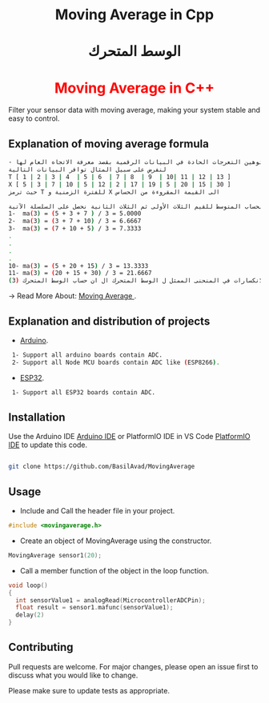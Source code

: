 <h1 align="center"> Moving Average in Cpp </h1>
<h1 align="center"> الوسط المتحرك </h1>
<h1 align="center"><span style="color:red">Moving Average in C++</span></h1>
Filter your sensor data with moving average, making your system stable and easy to control.

## Explanation of moving average formula
 
```bash
- تعريف: الأوساط المتحركة تستخدم في توهين التعرجات الحادة في البيانات الرقمية بقصد معرفة الاتجاه العام لها..
لنفرض على سبيل المثال توافر البيانات التالية 
T [ 1 | 2 | 3 | 4  | 5 | 6  | 7 | 8  | 9  | 10| 11 | 12 | 13 ]
X [ 5 | 3 | 7 | 10 | 5 | 12 | 2 | 17 | 19 | 5 | 20 | 15 | 30 ]
حيث ترمز T للفترة الزمنية و X الى القيمة المقروءة من الحساس 

على سبيل المثال لو قمنا بحساب المتوسط للقيم الثلاث الأولى ثم الثلاث الثانية نحصل على السلسلة الآتية:
1-  ma(3) = (5 + 3 + 7 ) / 3 = 5.0000
2-  ma(3) = (3 + 7 + 10) / 3 = 6.6667
3-  ma(3) = (7 + 10 + 5) / 3 = 7.3333
.
.
.
.
10- ma(3) = (5 + 20 + 15) / 3 = 13.3333
11- ma(3) = (20 + 15 + 30) / 3 = 21.6667
كلما زاد عدد الفترات الداخلة في حساب المتوسط ازداد التوهين وقلت لاعوجاجات و الانكسارات في المنحنى الممثل ل الوسط المتحرك ال ان حساب الوسط المتحرك (3)ma يؤدي الى توهين النكسارات اكثر من (3)ma و (7)ma أكثر و أكثر....
```
-> Read More About: [Moving Average ](https://en.wikipedia.org/wiki/Moving_average).

## Explanation and distribution of projects
 * [Arduino](https://github.com/BasilAvad/MovingAverage/tree/main/Examples/arduino).
 ```bash
  1- Support all arduino boards contain ADC.
  2- Support all Node MCU boards contain ADC like (ESP8266).
 ```
 * [ESP32](https://github.com/BasilAvad/MovingAverage/tree/main/Examples/esp32).
 ```bash
  1- Support all ESP32 boards contain ADC.
 ```
## Installation
Use the Arduino IDE [Arduino IDE](https://www.arduino.cc/en/software) or PlatformIO IDE in VS Code [PlatformIO IDE](https://platformio.org) to update this code.
```bash

git clone https://github.com/BasilAvad/MovingAverage

```
## Usage
* Include and Call the header file in your project.
```cpp
#include <movingaverage.h>
```
* Create an object of MovingAverage using the constructor.
```cpp
MovingAverage sensor1(20);
```
*  Call a member function of the object in the loop function.
```cpp
void loop()
{
  int sensorValue1 = analogRead(MicrocontrollerADCPin);
  float result = sensor1.mafunc(sensorValue1);
  delay(2)
}
```
## Contributing



Pull requests are welcome. For major changes, please open an issue first to discuss what you would like to change.



Please make sure to update tests as appropriate.
